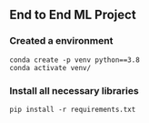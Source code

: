 ## End to End ML Project

### Created a environment
```
conda create -p venv python==3.8
conda activate venv/ 
```

### Install all necessary libraries
```
pip install -r requirements.txt
```
